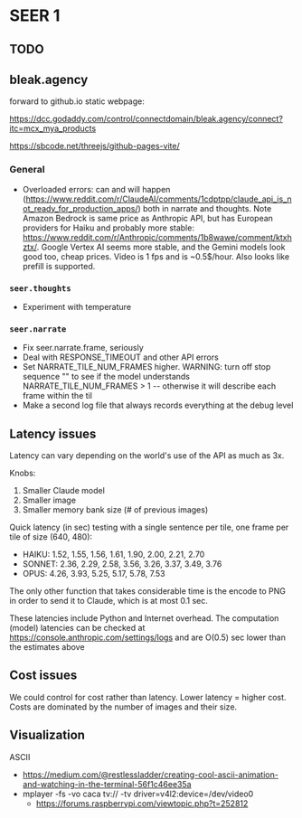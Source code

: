 # SEER 1

## TODO

## bleak.agency

forward to github.io static webpage:

https://dcc.godaddy.com/control/connectdomain/bleak.agency/connect?itc=mcx_mya_products

https://sbcode.net/threejs/github-pages-vite/

### General

- Overloaded errors: can and will happen (https://www.reddit.com/r/ClaudeAI/comments/1cdptpp/claude_api_is_not_ready_for_production_apps/) both in narrate and thoughts. Note Amazon Bedrock is same price as Anthropic API, but has European providers for Haiku and probably more stable: https://www.reddit.com/r/Anthropic/comments/1b8wawe/comment/ktxhztx/. Google Vertex AI seems more stable, and the Gemini models look good too, cheap prices. Video is 1 fps and is ~0.5$/hour. Also looks like prefill is supported.

### `seer.thoughts`

- Experiment with temperature

### `seer.narrate`

- Fix seer.narrate.frame, seriously
- Deal with RESPONSE_TIMEOUT and other API errors
- Set NARRATE_TILE_NUM_FRAMES higher. WARNING: turn off stop sequence "</narration>" to see if the model understands NARRATE_TILE_NUM_FRAMES > 1 -- otherwise it will describe each frame within the til
- Make a second log file that always records everything at the debug level

## Latency issues

Latency can vary depending on the world's use of the API as much as 3x.

Knobs:

1. Smaller Claude model
2. Smaller image
3. Smaller memory bank size (# of previous images)

Quick latency (in sec) testing with a single sentence per tile, one frame per tile of size (640, 480):

- HAIKU:
  1.52, 1.55, 1.56, 1.61, 1.90, 2.00, 2.21, 2.70
- SONNET:
  2.36, 2.29, 2.58, 3.56, 3.26, 3.37, 3.49, 3.76
- OPUS:
  4.26, 3.93, 5.25, 5.17, 5.78, 7.53

The only other function that takes considerable time is the encode to PNG in order to send it to Claude, which is at most 0.1 sec.

These latencies include Python and Internet overhead. The computation (model) latencies can be checked at https://console.anthropic.com/settings/logs and are O(0.5) sec lower than the estimates above

## Cost issues

We could control for cost rather than latency. Lower latency = higher cost. Costs are dominated by the number of images and their size.

## Visualization

ASCII
- https://medium.com/@restlessladder/creating-cool-ascii-animation-and-watching-in-the-terminal-56f1c46ee35a
- mplayer -fs -vo caca tv:// -tv driver=v4l2:device=/dev/video0
  * https://forums.raspberrypi.com/viewtopic.php?t=252812